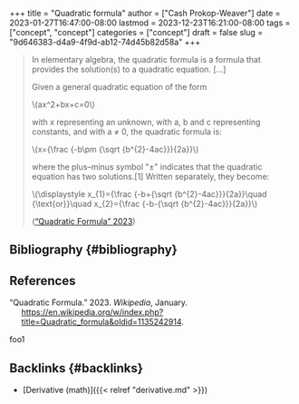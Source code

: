 +++
title = "Quadratic formula"
author = ["Cash Prokop-Weaver"]
date = 2023-01-27T16:47:00-08:00
lastmod = 2023-12-23T16:21:00-08:00
tags = ["concept", "concept"]
categories = ["concept"]
draft = false
slug = "9d646383-d4a9-4f9d-ab12-74d45b82d58a"
+++

> In elementary algebra, the quadratic formula is a formula that provides the solution(s) to a quadratic equation. [...]
>
> Given a general quadratic equation of the form
>
> \\(ax^2+bx+c=0\\)
>
> with x representing an unknown, with a, b and c representing constants, and with a ≠ 0, the quadratic formula is:
>
> \\(x={\frac {-b\pm {\sqrt {b^{2}-4ac}}}{2a}}\\)
>
> where the plus–minus symbol "±" indicates that the quadratic equation has two solutions.[1] Written separately, they become:
>
> \\(\displaystyle x\_{1}={\frac {-b+{\sqrt {b^{2}-4ac}}}{2a}}\quad {\text{or}}\quad x\_{2}={\frac {-b-{\sqrt {b^{2}-4ac}}}{2a}}\\)
>
> (<a href="#citeproc_bib_item_1">“Quadratic Formula” 2023</a>)


## Bibliography {#bibliography}

## References

<style>.csl-entry{text-indent: -1.5em; margin-left: 1.5em;}</style><div class="csl-bib-body">
  <div class="csl-entry"><a id="citeproc_bib_item_1"></a>“Quadratic Formula.” 2023. <i>Wikipedia</i>, January. <a href="https://en.wikipedia.org/w/index.php?title=Quadratic_formula&oldid=1135242914">https://en.wikipedia.org/w/index.php?title=Quadratic_formula&#38;oldid=1135242914</a>.</div>
</div>

foo1


## Backlinks {#backlinks}

-   [Derivative (math)]({{< relref "derivative.md" >}})
